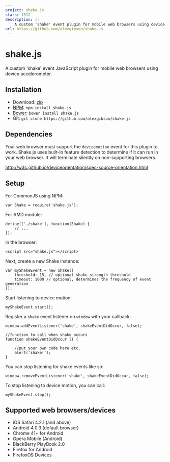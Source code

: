 ```yaml
---
project: shake.js
stars: 1512
description: |-
    A custom 'shake' event plugin for mobile web browsers using device accelerometer.
url: https://github.com/alexgibson/shake.js
---
```


shake.js
=======================================

A custom 'shake' event JavaScript plugin for mobile web browsers using device accelerometer.

Installation
---------------------------------------

* Download: [zip](https://github.com/alexgibson/shake.js/zipball/master)
* [NPM](https://www.npmjs.org/): `npm install shake.js`
* [Bower](https://github.com/twitter/bower/): `bower install shake.js`
* Git: `git clone https://github.com/alexgibson/shake.js`

Dependencies
---------------------------------------

Your web browser must support the `devicemotion` event for this plugin to work. Shake.js uses built-in feature detection to determine if it can run in your web browser. It will terminate silently on non-supporting browsers.

http://w3c.github.io/deviceorientation/spec-source-orientation.html

Setup
---------------------------------------

For CommonJS using NPM:

```
var Shake = require('shake.js');
```

For AMD module:

```
define(['./shake'], function(Shake) {
    // ...
});
```

In the browser:

```
<script src="shake.js"></script>
```

Next, create a new Shake instance:

```
var myShakeEvent = new Shake({
    threshold: 15, // optional shake strength threshold
    timeout: 1000 // optional, determines the frequency of event generation
});
```

Start listening to device motion:

```
myShakeEvent.start();
```

Register a `shake` event listener on `window` with your callback:

```
window.addEventListener('shake', shakeEventDidOccur, false);

//function to call when shake occurs
function shakeEventDidOccur () {

    //put your own code here etc.
    alert('shake!');
}
```

You can stop listening for shake events like so:

```
window.removeEventListener('shake', shakeEventDidOccur, false);
```

To stop listening to device motion, you can call:

```
myShakeEvent.stop();
```

Supported web browsers/devices
---------------------------------------

- iOS Safari 4.2.1 (and above)
- Android 4.0.3 (default browser)
- Chrome 41+ for Android
- Opera Mobile (Android)
- BlackBerry PlayBook 2.0
- Firefox for Android
- FirefoxOS Devices

